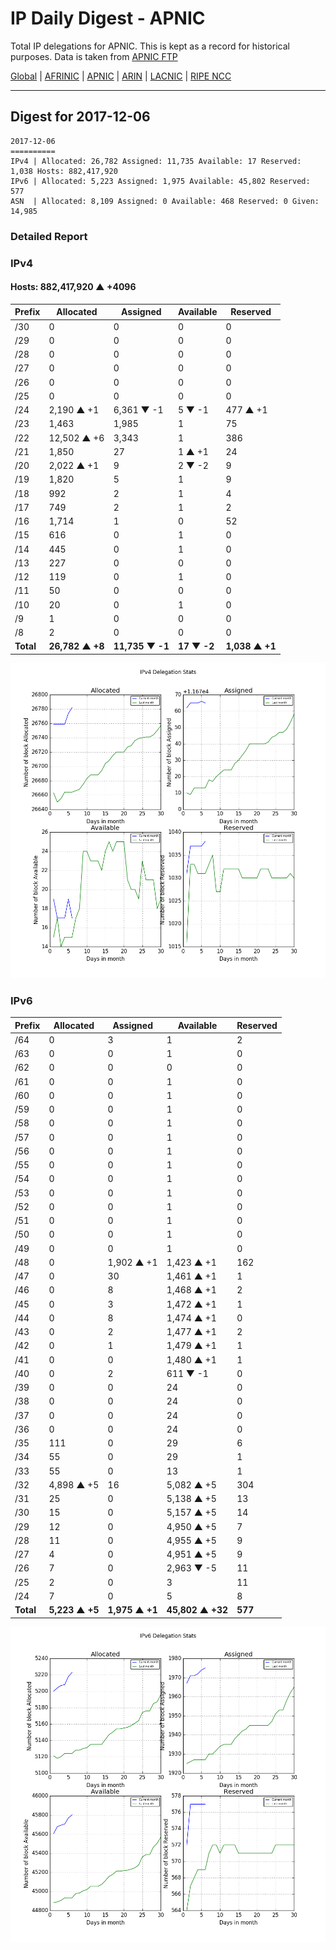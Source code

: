 # IP Daily Digest - APNIC

Total IP delegations for APNIC. This is kept as a record for historical purposes. Data is taken from [APNIC FTP](https://ftp.apnic.net/)

[Global](https://github.com/csmets/IP-Daily-Digest) | [AFRINIC](https://github.com/csmets/IP-Daily-Digest/tree/master/archives/AFRINIC) | [APNIC](https://github.com/csmets/IP-Daily-Digest/tree/master/archives/APNIC) | [ARIN](https://github.com/csmets/IP-Daily-Digest/tree/master/archives/ARIN) | [LACNIC](https://github.com/csmets/IP-Daily-Digest/tree/master/archives/LACNIC) | [RIPE NCC](https://github.com/csmets/IP-Daily-Digest/tree/master/archives/RIPE_NCC)

---

## Digest for 2017-12-06
```
2017-12-06
==========
IPv4 | Allocated: 26,782 Assigned: 11,735 Available: 17 Reserved: 1,038 Hosts: 882,417,920
IPv6 | Allocated: 5,223 Assigned: 1,975 Available: 45,802 Reserved: 577
ASN  | Allocated: 8,109 Assigned: 0 Available: 468 Reserved: 0 Given: 14,985
```

### Detailed Report

### IPv4

#### Hosts: **882,417,920 ▲ +4096**

| Prefix | Allocated | Assigned | Available | Reserved |
| ----- | ----- | ----- | ----- | ----- |
| /30 | 0 | 0 | 0 | 0 |
| /29 | 0 | 0 | 0 | 0 |
| /28 | 0 | 0 | 0 | 0 |
| /27 | 0 | 0 | 0 | 0 |
| /26 | 0 | 0 | 0 | 0 |
| /25 | 0 | 0 | 0 | 0 |
| /24 | 2,190 ▲ +1 | 6,361 ▼ -1 | 5 ▼ -1 | 477 ▲ +1 |
| /23 | 1,463 | 1,985 | 1 | 75 |
| /22 | 12,502 ▲ +6 | 3,343 | 1 | 386 |
| /21 | 1,850 | 27 | 1 ▲ +1 | 24 |
| /20 | 2,022 ▲ +1 | 9 | 2 ▼ -2 | 9 |
| /19 | 1,820 | 5 | 1 | 9 |
| /18 | 992 | 2 | 1 | 4 |
| /17 | 749 | 2 | 1 | 2 |
| /16 | 1,714 | 1 | 0 | 52 |
| /15 | 616 | 0 | 1 | 0 |
| /14 | 445 | 0 | 1 | 0 |
| /13 | 227 | 0 | 0 | 0 |
| /12 | 119 | 0 | 1 | 0 |
| /11 | 50 | 0 | 0 | 0 |
| /10 | 20 | 0 | 1 | 0 |
| /9 | 1 | 0 | 0 | 0 |
| /8 | 2 | 0 | 0 | 0 |
| **Total** | **26,782 ▲ +8** | **11,735 ▼ -1** | **17 ▼ -2** | **1,038 ▲ +1** |

![ipv4-stats](ipv4-figure.png)

### IPv6

| Prefix | Allocated | Assigned | Available | Reserved |
| ----- | ----- | ----- | ----- | ----- |
| /64 | 0 | 3 | 1 | 2 |
| /63 | 0 | 0 | 1 | 0 |
| /62 | 0 | 0 | 0 | 0 |
| /61 | 0 | 0 | 1 | 0 |
| /60 | 0 | 0 | 1 | 0 |
| /59 | 0 | 0 | 1 | 0 |
| /58 | 0 | 0 | 1 | 0 |
| /57 | 0 | 0 | 1 | 0 |
| /56 | 0 | 0 | 1 | 0 |
| /55 | 0 | 0 | 1 | 0 |
| /54 | 0 | 0 | 1 | 0 |
| /53 | 0 | 0 | 1 | 0 |
| /52 | 0 | 0 | 1 | 0 |
| /51 | 0 | 0 | 1 | 0 |
| /50 | 0 | 0 | 1 | 0 |
| /49 | 0 | 0 | 1 | 0 |
| /48 | 0 | 1,902 ▲ +1 | 1,423 ▲ +1 | 162 |
| /47 | 0 | 30 | 1,461 ▲ +1 | 1 |
| /46 | 0 | 8 | 1,468 ▲ +1 | 2 |
| /45 | 0 | 3 | 1,472 ▲ +1 | 1 |
| /44 | 0 | 8 | 1,474 ▲ +1 | 0 |
| /43 | 0 | 2 | 1,477 ▲ +1 | 2 |
| /42 | 0 | 1 | 1,479 ▲ +1 | 1 |
| /41 | 0 | 0 | 1,480 ▲ +1 | 1 |
| /40 | 0 | 2 | 611 ▼ -1 | 0 |
| /39 | 0 | 0 | 24 | 0 |
| /38 | 0 | 0 | 24 | 0 |
| /37 | 0 | 0 | 24 | 0 |
| /36 | 0 | 0 | 24 | 0 |
| /35 | 111 | 0 | 29 | 6 |
| /34 | 55 | 0 | 29 | 1 |
| /33 | 55 | 0 | 13 | 1 |
| /32 | 4,898 ▲ +5 | 16 | 5,082 ▲ +5 | 304 |
| /31 | 25 | 0 | 5,138 ▲ +5 | 13 |
| /30 | 15 | 0 | 5,157 ▲ +5 | 14 |
| /29 | 12 | 0 | 4,950 ▲ +5 | 7 |
| /28 | 11 | 0 | 4,955 ▲ +5 | 9 |
| /27 | 4 | 0 | 4,951 ▲ +5 | 9 |
| /26 | 7 | 0 | 2,963 ▼ -5 | 11 |
| /25 | 2 | 0 | 3 | 11 |
| /24 | 7 | 0 | 5 | 8 |
| **Total** | **5,223 ▲ +5** | **1,975 ▲ +1** | **45,802 ▲ +32** | **577** |

![ipv6-stats](ipv6-figure.png)